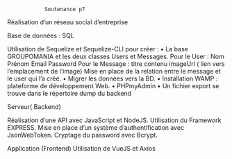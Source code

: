 				Soutenance p7
                
Réalisation d’un réseau social d’entreprise 

Base de données :  SQL

  Utilisation de Sequelize et Sequelize-CLI pour créer :
•	La base GROUPOMANIA et  les deux classes   Users et Messages.
Pour le User : Nom Prénom Email Password
Pour le Message :  titre contenu imageUrl ( lien vers l’emplacement de l’image)
Mise en place de la relation entre le message et le user qui l’a créé.
•	Migrer les données vers la BD.
•	Installation WAMP : plateforme de développement Web.
•	PHPmyAdmin
•	Un fichier export se trouve dans le répertoire dump du backend

Serveur( Backend)

Réalisation d’une API avec JavaScript et NodeJS.
Utilisation du Framework EXPRESS.
Mise en place d’un système d’authentification avec  JsonWebToken.
Cryptage du password avec  Bcrypt.

Application (Frontend)
Utilisation de VueJS et Axios 
